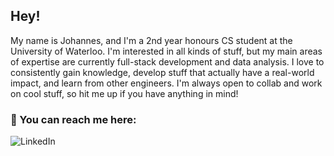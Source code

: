 ## Hey!

My name is Johannes, and I'm a 2nd year honours CS student at the University of Waterloo. I'm interested in all kinds of stuff, but my main areas of expertise are currently full-stack development and data analysis. I love to consistently gain knowledge, develop stuff that actually have a real-world impact, and learn from other engineers. I'm always open to collab and work on cool stuff, so hit me up if you have anything in mind!

### 🔗 You can reach me here:

<div style="display: flex; gap: 10px;">
  <a href="https://www.linkedin.com/in/johannes-tampere/" target="_blank" rel="noopener noreferrer" style="text-decoration: none;">
    <img src="https://img.shields.io/badge/LinkedIn-blue?style=for-the-badge&logo=linkedin&logoColor=white" alt="LinkedIn"/>
  </a>
</div>
